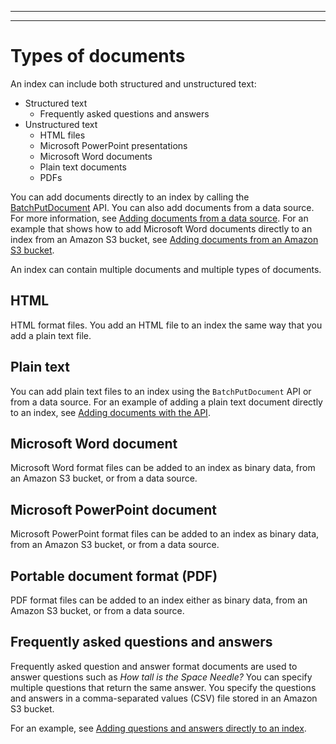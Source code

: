 --------

--------

# Types of documents<a name="index-document-types"></a>

An index can include both structured and unstructured text:
+ Structured text
  + Frequently asked questions and answers
+ Unstructured text
  + HTML files
  + Microsoft PowerPoint presentations
  + Microsoft Word documents
  + Plain text documents
  + PDFs

You can add documents directly to an index by calling the [BatchPutDocument](https://docs.aws.amazon.com/kendra/latest/dg/API_BatchPutDocument.html) API\. You can also add documents from a data source\. For more information, see [Adding documents from a data source](https://docs.aws.amazon.com/kendra/latest/dg/data-source.html)\. For an example that shows how to add Microsoft Word documents directly to an index from an Amazon S3 bucket, see [Adding documents from an Amazon S3 bucket](https://docs.aws.amazon.com/kendra/latest/dg/in-adding-plain-text.html)\.

An index can contain multiple documents and multiple types of documents\.

## HTML<a name="type-html"></a>

HTML format files\. You add an HTML file to an index the same way that you add a plain text file\.

## Plain text<a name="type-plain-text"></a>

You can add plain text files to an index using the `BatchPutDocument` API or from a data source\. For an example of adding a plain text document directly to an index, see [Adding documents with the API](https://docs.aws.amazon.com/kendra/latest/dg/in-adding-binary-doc.html)\.

## Microsoft Word document<a name="type-word"></a>

Microsoft Word format files can be added to an index as binary data, from an Amazon S3 bucket, or from a data source\.

## Microsoft PowerPoint document<a name="type-powerpoint"></a>

Microsoft PowerPoint format files can be added to an index as binary data, from an Amazon S3 bucket, or from a data source\.

## Portable document format \(PDF\)<a name="type-pdf"></a>

PDF format files can be added to an index either as binary data, from an Amazon S3 bucket, or from a data source\.

## Frequently asked questions and answers<a name="type-question-answer"></a>

Frequently asked question and answer format documents are used to answer questions such as *How tall is the Space Needle?* You can specify multiple questions that return the same answer\. You specify the questions and answers in a comma\-separated values \(CSV\) file stored in an Amazon S3 bucket\. 

For an example, see [Adding questions and answers directly to an index](https://docs.aws.amazon.com/kendra/latest/dg/in-creating-faq.html)\.